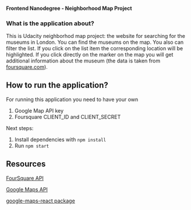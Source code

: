 #### Frontend Nanodegree - Neighborhood Map Project

### What is the application about?
This is Udacity neighborhod map project: the website for searching for the museums in London. You can find the museums on the map. You also can filter the list. If you click on the list item the corresponding location will be highlighted. If you click directly on the marker on the map you will get additional information about the museum (the data is taken from [foursquare.com](https://developer.foursquare.com/)).

## How to run the application?
For running this application you need to have your own

1. Google Map API key
2. Foursquare CLIENT_ID and CLIENT_SECRET 

Next steps:

1. Install dependencies with `npm install`
2. Run `npm start`

## Resources

[FourSquare API](https://developer.foursquare.com/)

[Google Maps API](https://developers.google.com/maps/documentation/javascript/tutorial)

[google-maps-react package](https://github.com/fullstackreact/google-maps-react)
